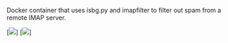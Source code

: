 Docker container that uses isbg.py and imapfilter to filter out spam from a remote IMAP server.

[![](https://images.microbadger.com/badges/image/domcomte/imapscan.svg)] [![](https://images.microbadger.com/badges/version/domcomte/imapscan.svg)]
